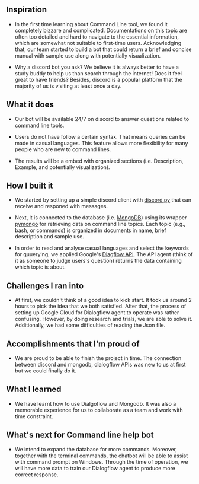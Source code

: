 ## Inspiration

- In the first time learning about Command Line tool, we found it completely bizzare and complicated. Documentations on this topic are often too detailed and hard to navigate to the essential information, which are somewhat not suitable to first-time users. Acknowledging that, our team started to build a bot that could return a brief and concise manual with sample use along with potentially visualization.

- Why a discord bot you ask? We believe it is always better to have a study buddy to help us than search through the internet! Does it feel great to have friends? Besides, discord is a popular platform that the majority of us is visiting at least once a day.

## What it does

- Our bot will be available 24/7 on discord to answer questions related to command line tools.

- Users do not have follow a certain syntax. That means queries can be made in casual languages. This feature allows more flexibility for many people who are new to command lines. 

- The results will be a embed with organized sections (i.e. Description, Example, and potentially visualization).

## How I built it

- We started by setting up a simple discord client with [discord.py](https://discordpy.readthedocs.io/en/latest/) that can receive and responed with messages. 

- Next, it is connected to the database (i.e. [MongoDB](https://www.mongodb.com/1)) using its wrapper [pymongo](https://pymongo.readthedocs.io/en/stable/) for retrieving data on command line topics. Each topic (e.g., bash, or commands) is organized in documents in name, brief description and sample use. 

- In order to read and analyse casual languages and select the keywords for quuerying, we applied Google's [Diagflow API](https://cloud.google.com/dialogflow/docs). The API agent (think of it as someone to judge users's question) returns the data containing which topic is about.

## Challenges I ran into

- At first, we couldn't think of a good idea to kick start. It took us around 2 hours to pick the idea that we both satisfied. After that, the process of setting up Google Cloud for Dialogflow agent to operate was rather confusing. However, by doing research and trials, we are able to solve it. Additionally, we had some difficulties of reading the Json file.

## Accomplishments that I'm proud of

- We are proud to be able to finish the project in time. The connection between discord and mongodb, dialogflow APIs was new to us at first but we could finally do it.

## What I learned

- We have learnt how to use Dialgoflow and Mongodb. It was also a memorable experience for us to collaborate as a team and work with time constraint.

## What's next for Command line help bot

- We intend to expand the database for more commands. Moreover, together with the terminal commands, the chatbot will be able to assist with command prompt on Windows. Through the time of operation, we will have more data to train our Dialogflow agent to produce more correct response.